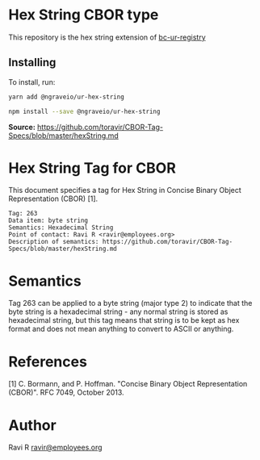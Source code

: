 # Hex String CBOR type

This repository is the hex string extension of [bc-ur-registry](https://github.com/KeystoneHQ/ur-registry)

## Installing

To install, run:

```bash
yarn add @ngraveio/ur-hex-string
```

```bash
npm install --save @ngraveio/ur-hex-string
```

**Source:** https://github.com/toravir/CBOR-Tag-Specs/blob/master/hexString.md

# Hex String Tag for CBOR

This document specifies a tag for Hex String in Concise Binary Object Representation (CBOR) [1].

    Tag: 263
    Data item: byte string
    Semantics: Hexadecimal String
    Point of contact: Ravi R <ravir@employees.org>
    Description of semantics: https://github.com/toravir/CBOR-Tag-Specs/blob/master/hexString.md

# Semantics

Tag 263 can be applied to a byte string (major type 2) to indicate that the byte string is 
a hexadecimal string - any normal string is stored as hexadecimal string, but this tag means
that string is to be kept as hex format and does not mean anything to convert to ASCII or anything.

# References

[1] C. Bormann, and P. Hoffman. "Concise Binary Object Representation (CBOR)". RFC 7049, October 2013.

# Author

Ravi R <ravir@employees.org>
